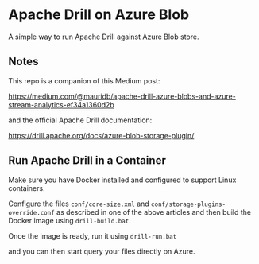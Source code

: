 # Apache Drill on Azure Blob

A simple way to run Apache Drill against Azure Blob store.

## Notes

This repo is a companion of this Medium post: 

https://medium.com/@mauridb/apache-drill-azure-blobs-and-azure-stream-analytics-ef34a1360d2b

and the official Apache Drill documentation:

https://drill.apache.org/docs/azure-blob-storage-plugin/ 

## Run Apache Drill in a Container

Make sure you have Docker installed and configured to support Linux containers.

Configure the files `conf/core-size.xml` and `conf/storage-plugins-override.conf` as described in one of the above articles and then build the Docker image using `drill-build.bat`.

Once the image is ready, run it using `drill-run.bat`

and you can then start query your files directly on Azure.